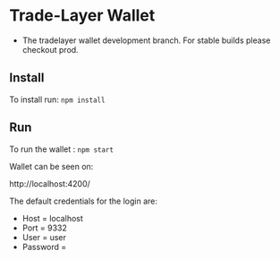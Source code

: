 # Trade-Layer Wallet

- The tradelayer wallet development branch. For stable builds please checkout prod.


## Install

To install run: `npm install`

## Run 

To run the wallet : `npm start`


Wallet can be seen on:

http://localhost:4200/

The default credentials for the login are:

- Host = localhost 
- Port = 9332 
- User = user 
- Password =    

